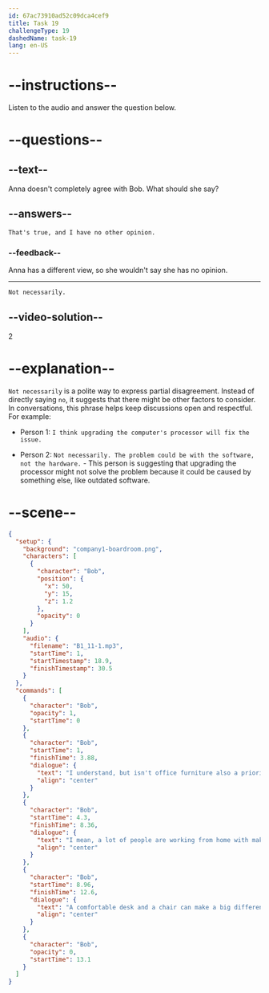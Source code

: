 ```yaml
---
id: 67ac73910ad52c09dca4cef9
title: Task 19
challengeType: 19
dashedName: task-19
lang: en-US
---
```


<!-- (Audio) Bob: I understand, but isn't office furniture also a priority? I mean, a lot of people are working from home with makeshift setups. A comfortable desk and a chair can make a big difference. -->

<!-- SPEAKING -->

# --instructions--

Listen to the audio and answer the question below.

# --questions--

## --text--

Anna doesn't completely agree with Bob. What should she say?

## --answers--

`That's true, and I have no other opinion.`

### --feedback--

Anna has a different view, so she wouldn't say she has no opinion.

---

`Not necessarily.`

## --video-solution--

2

# --explanation--

`Not necessarily` is a polite way to express partial disagreement. Instead of directly saying `no`, it suggests that there might be other factors to consider. In conversations, this phrase helps keep discussions open and respectful. For example:

- Person 1: `I think upgrading the computer's processor will fix the issue.`

- Person 2: `Not necessarily. The problem could be with the software, not the hardware.` - This person is suggesting that upgrading the processor might not solve the problem because it could be caused by something else, like outdated software.

# --scene--

```json
{
  "setup": {
    "background": "company1-boardroom.png",
    "characters": [
      {
        "character": "Bob",
        "position": {
          "x": 50,
          "y": 15,
          "z": 1.2
        },
        "opacity": 0
      }
    ],
    "audio": {
      "filename": "B1_11-1.mp3",
      "startTime": 1,
      "startTimestamp": 18.9,
      "finishTimestamp": 30.5
    }
  },
  "commands": [
    {
      "character": "Bob",
      "opacity": 1,
      "startTime": 0
    },
    {
      "character": "Bob",
      "startTime": 1,
      "finishTime": 3.88,
      "dialogue": {
        "text": "I understand, but isn't office furniture also a priority?",
        "align": "center"
      }
    },
    {
      "character": "Bob",
      "startTime": 4.3,
      "finishTime": 8.36,
      "dialogue": {
        "text": "I mean, a lot of people are working from home with makeshift setups.",
        "align": "center"
      }
    },
    {
      "character": "Bob",
      "startTime": 8.96,
      "finishTime": 12.6,
      "dialogue": {
        "text": "A comfortable desk and a chair can make a big difference.",
        "align": "center"
      }
    },
    {
      "character": "Bob",
      "opacity": 0,
      "startTime": 13.1
    }
  ]
}
```
